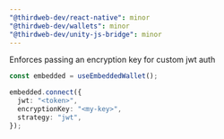 ```yaml
---
"@thirdweb-dev/react-native": minor
"@thirdweb-dev/wallets": minor
"@thirdweb-dev/unity-js-bridge": minor
---
```


Enforces passing an encryption key for custom jwt auth

```typescript
const embedded = useEmbeddedWallet();

embedded.connect({
  jwt: "<token>",
  encryptionKey: "<my-key>",
  strategy: "jwt",
});
```
